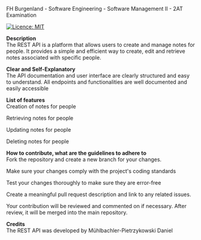 FH Burgenland - Software Engineering - Software Management II - 2AT Examination

[![Licence: MIT](https://img.shields.io/badge/License-MIT-yellow.svg)](https://opensource.org/licenses/MIT)

**Description**\
The REST API is a platform that allows users to create and manage notes for people. It provides a simple and efficient way to create, edit and retrieve notes associated with specific people.

**Clear and Self-Explanatory**\
The API documentation and user interface are clearly structured and easy to understand. All endpoints and functionalities are well documented and easily accessible

**List of features**\
Creation of notes for people

Retrieving notes for people

Updating notes for people

Deleting notes for people

**How to contribute, what are the guidelines to adhere to**\
Fork the repository and create a new branch for your changes.

Make sure your changes comply with the project's coding standards

Test your changes thoroughly to make sure they are error-free

Create a meaningful pull request description and link to any related issues.

Your contribution will be reviewed and commented on if necessary. After review, it will be merged into the main repository.

**Credits**\
The REST API was developed by Mühlbachler-Pietrzykowski Daniel